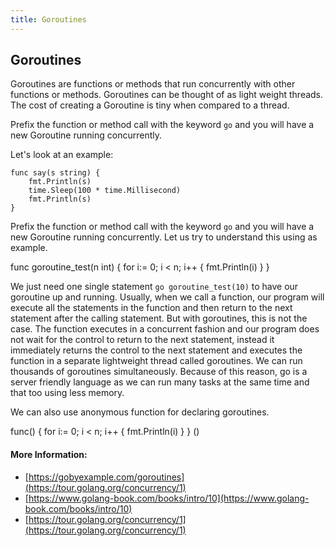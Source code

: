 ```yaml
---
title: Goroutines
---
```

## Goroutines

Goroutines are functions or methods that run concurrently with other functions or methods. Goroutines can be thought of as light weight threads. The cost of creating a Goroutine is tiny when compared to a thread.

Prefix the function or method call with the keyword `go` and you will have a new Goroutine running concurrently.

Let's look at an example:

    func say(s string) {
        fmt.Println(s)
        time.Sleep(100 * time.Millisecond)
        fmt.Println(s)
    }

Prefix the function or method call with the keyword `go` and you will have a new Goroutine running concurrently.
Let us try to understand this using as example.

func goroutine_test(n int) {
  for i:= 0; i < n; i++ {
    fmt.Println(i)
  }
}

We just need one single statement `go goroutine_test(10)` to have our goroutine up and running. Usually, when we call a function, our program will execute all the statements in the function and then return to the next statement after the calling statement. But with goroutines, this is not the case. The function executes in a concurrent fashion and our program does not wait for the control to return to the next statement, instead it immediately returns the control to the next statement and executes the function in a separate lightweight thread called goroutines. We can run thousands of goroutines simultaneously. Because of this reason, go is a server friendly language as we can run many tasks at the same time and that too using less memory.

We can also use anonymous function for declaring goroutines.

func() {
  for i:= 0; i < n; i++ {
    fmt.Println(i)
  }
} ()


#### More Information:
* [https://gobyexample.com/goroutines](https://tour.golang.org/concurrency/1)
* [https://www.golang-book.com/books/intro/10](https://www.golang-book.com/books/intro/10)
* [https://tour.golang.org/concurrency/1](https://tour.golang.org/concurrency/1)
